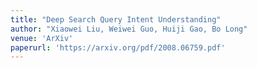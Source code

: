 ```yaml
---
title: "Deep Search Query Intent Understanding"
author: "Xiaowei Liu, Weiwei Guo, Huiji Gao, Bo Long"
venue: 'ArXiv'
paperurl: 'https://arxiv.org/pdf/2008.06759.pdf'
---
```



